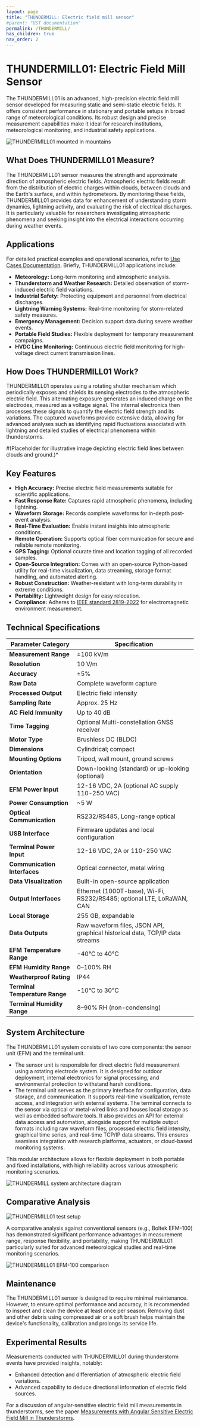 ```yaml
---
layout: page
title: "THUNDERMILL: Electric field mill sensor"
#parent: "UST documentation"
permalink: /THUNDERMILL/
has_children: true
nav_order: 2
---
```


# THUNDERMILL01: Electric Field Mill Sensor

The THUNDERMILL01 is an advanced, high-precision electric field mill sensor developed for measuring static and semi-static electric fields. It offers consistent performance in stationary and portable setups in broad range of meteorological conditions. Its robust design and precise measurement capabilities make it ideal for research institutions, meteorological monitoring, and industrial safety applications.

![THUNDERMILL01 mounted in mountains](THUNDERMILL01_mounted.jpg)

## What Does THUNDERMILL01 Measure?

The THUNDERMILL01 sensor measures the strength and approximate direction of atmospheric electric fields. Atmospheric electric fields result from the distribution of electric charges within clouds, between clouds and the Earth's surface, and within hydrometeors. By monitoring these fields, THUNDERMILL01 provides data for enhancement of understanding storm dynamics, lightning activity, and evaluating the risk of electrical discharges. It is particularly valuable for researchers investigating atmospheric phenomena and seeking insight into the electrical interactions occurring during weather events.

## Applications

For detailed practical examples and operational scenarios, refer to [Use Cases Documentation](./usecases.md). Briefly, THUNDERMILL01 applications include:

* **Meteorology:** Long-term monitoring and atmospheric analysis.
* **Thunderstorm and Weather Research:** Detailed observation of storm-induced electric field variations.
* **Industrial Safety:** Protecting equipment and personnel from electrical discharges.
* **Lightning Warning Systems:** Real-time monitoring for storm-related safety measures.
* **Emergency Management:** Decision support data during severe weather events.
* **Portable Field Studies:** Flexible deployment for temporary measurement campaigns.
* **HVDC Line Monitoring:** Continuous electric field monitoring for high-voltage direct current transmission lines.

## How Does THUNDERMILL01 Work?

THUNDERMILL01 operates using a rotating shutter mechanism which periodically exposes and shields its sensing electrodes to the atmospheric electric field. This alternating exposure generates an induced charge on the electrodes, measured as a voltage signal. The internal electronics then processes these signals to quantify the electric field strength and its variations. The captured waveforms provide extensive data, allowing for advanced analyses such as identifying rapid fluctuations associated with lightning and detailed studies of electrical phenomena within thunderstorms. 

#(Placeholder for illustrative image depicting electric field lines between clouds and ground.)*

## Key Features

* **High Accuracy:** Precise electric field measurements suitable for scientific applications.
* **Fast Response Rate:** Captures rapid atmospheric phenomena, including lightning.
* **Waveform Storage:** Records complete waveforms for in-depth post-event analysis.
* **Real-Time Evaluation:** Enable instant insights into atmospheric conditions.
* **Remote Operation:** Supports optical fiber communication for secure and reliable remote monitoring.
* **GPS Tagging:** Optional ccurate time and location tagging of all recorded samples.
* **Open-Source Integration:** Comes with an open-source Python-based utility for real-time visualization, data streaming, storage format handling, and automated alerting.
* **Robust Construction:** Weather-resistant with long-term durability in extreme conditions.
* **Portability:** Lightweight design for easy relocation.
* **Compliance:** Adheres to [IEEE standard 2819-2022](https://ieeexplore.ieee.org/document/9790051) for electromagnetic environment measurement.

## Technical Specifications

| Parameter Category             |Specification        |
| ------------------------------ | --------------------------------------------------- |
| **Measurement Range**          | ±100 kV/m                         |
| **Resolution**                 | 10 V/m                                               |
| **Accuracy**                   | ±5%                                               |
| **Raw Data**                   | Complete waveform capture                                  |
| **Processed Output**           | Electric field intensity                                          
| **Sampling Rate**              | Approx. 25 Hz                             |
| **AC Field Immunity**          | Up to 40 dB                                   |
| **Time Tagging**               | Optional Multi-constellation GNSS receiver           |
| **Motor Type**                 | Brushless DC (BLDC)                            |
| **Dimensions**                 | Cylindrical; compact                       |
| **Mounting Options**           | Tripod, wall mount, ground screws                 |
| **Orientation**                | Down-looking (standard) or up-looking (optional) |
| **EFM Power Input**            | 12-16 VDC, 2A (optional AC supply 110-250 VAC)       |
| **Power Consumption**          | \~5 W            |
| **Optical Communication**      | RS232/RS485, Long-range optical             |
| **USB Interface**              | Firmware updates and local configuration         |
| **Terminal Power Input**       | 12-16 VDC, 2A or 110-250 VAC                   |
| **Communication Interfaces**   | Optical connector, metal wiring      |
| **Data Visualization**         | Built-in open-source application      |
| **Output Interfaces**          | Ethernet (1000T-base), Wi-Fi, RS232/RS485; optional LTE, LoRaWAN, CAN |
| **Local Storage**              | 255 GB, expandable                           |
| **Data Outputs**               | Raw waveform files, JSON API, graphical historical data, TCP/IP data streams |
| **EFM Temperature Range**      | -40°C to 40°C                         |
| **EFM Humidity Range**         | 0–100% RH                                                 |
| **Weatherproof Rating**        | IP44                                              |
| **Terminal Temperature Range** | -10°C to 30°C                                      |
| **Terminal Humidity Range**    | 8–90% RH (non-condensing)      |

## System Architecture

The THUNDERMILL01 system consists of two core components: the sensor unit (EFM) and the terminal unit.

  * The sensor unit is responsible for direct electric field measurement using a rotating electrode system. It is designed for outdoor deployment, internal electronics for signal processing, and environmental protection to withstand harsh conditions.
  * The terminal unit serves as the primary interface for configuration, data storage, and communication. It supports real-time visualization, remote access, and integration with external systems. The terminal connects to the sensor via optical or metal-wired links and houses local storage as well as embedded software tools. It also provides an API for external data access and automation, alongside support for multiple output formats including raw waveform files, processed electric field intensity, graphical time series, and real-time TCP/IP data streams. This ensures seamless integration with research platforms, actuators, or cloud-based monitoring systems.

This modular architecture allows for flexible deployment in both portable and fixed installations, with high reliability across various atmospheric monitoring scenarios.

![THUNDERMILL system architecture diagram](THUNDERMILL_system_architecture.png)

## Comparative Analysis

![THUNDERMILL01 test setup](THUNDERMILL01_test_setup.png)

A comparative analysis against conventional sensors (e.g., Boltek EFM-100) has demonstrated significant performance advantages in measurement range, response flexibility, and portability, making THUNDERMILL01 particularly suited for advanced meteorological studies and real-time monitoring scenarios.

![THUNDERMILL01 EFM-100 comparison](EFM-100_THUNDERMILL01_comparison.png)

## Maintenance

The THUNDERMILL01 sensor is designed to require minimal maintenance. However, to ensure optimal performance and accuracy, it is recommended to inspect and clean the device at least once per season. Removing dust and other debris using compressed air or a soft brush helps maintain the device's functionality, calibration and prolongs its service life.

## Experimental Results

Measurements conducted with THUNDERMILL01 during thunderstorm events have provided insights, notably:

* Enhanced detection and differentiation of atmospheric electric field variations.
* Advanced capability to deduce directional information of electric field sources.

For a discussion of angular‑sensitive electric field mill measurements in thunderstorms, see the paper [Measurements with Angular Sensitive Electric Field Mill in Thunderstorms](https://iopscience.iop.org/article/10.1088/1742-6596/2985/1/012014/pdf).

